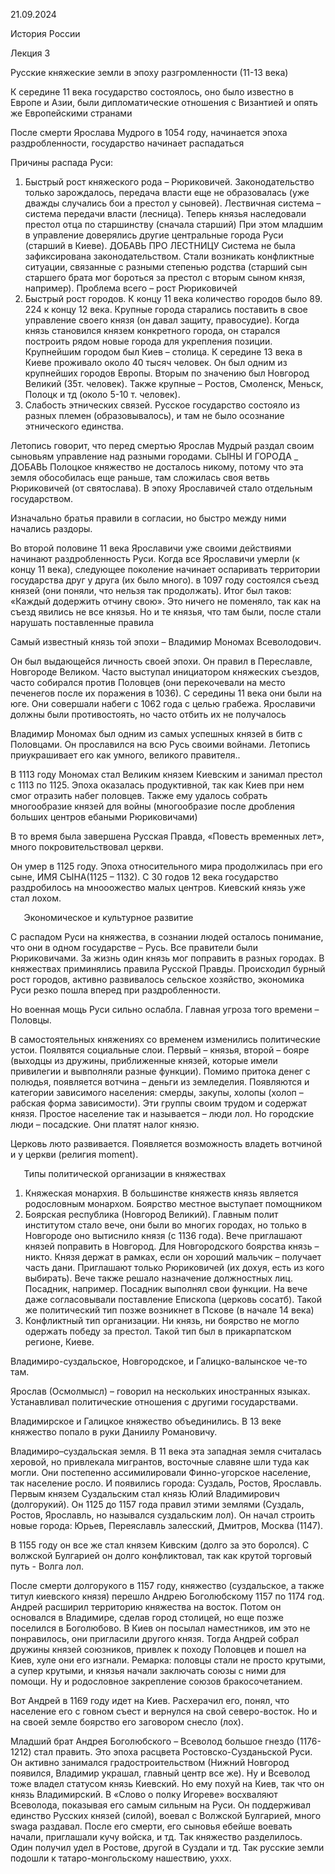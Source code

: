 ﻿21\.09.2024

История России

Лекция 3

Русские княжеские земли в эпоху разгромленности (11-13 века)

К середине 11 века государство состоялось, оно было известно в Европе и Азии, были дипломатические отношения с Византией и опять же Европейскими странами

После смерти Ярослава Мудрого в 1054 году, начинается эпоха раздробленности, государство начинает распадаться

Причины распада Руси:

1) Быстрый рост княжеского рода  – Рюриковичей. Законодательство только зарождалось, передача власти еще не образовалась (уже дважды случались бои а престол у сыновей). Лествичная система – система передачи власти (лесница). Теперь князья наследовали престол отца по старшинству (сначала старший) При этом младшим в управление доверялись другие центральные города Руси (старший в Киеве). ДОБАВЬ ПРО ЛЕСТНИЦУ Система не была зафиксирована законодательством. Стали возникать конфликтные ситуации, связанные с разными степенью родства (старший сын старшего брата мог бороться за престол с вторым сыном князя, например). Проблема всего – рост Рюриковичей
1) Быстрый рост городов. К концу 11 века количество городов было 89. 224 к концу 12 века. Крупные города старались поставить в свое управление своего князя (он давал защиту, правосудие). Когда князь становился князем конкретного города, он старался построить рядом новые города для укрепления позиции. Крупнейшим городом был Киев – столица. К середине 13 века в Киеве проживало около 40 тысяч человек. Он был одним из крупнейших городов Европы. Вторым по значению был Новгород Великий (35т. человек). Также крупные – Ростов, Смоленск, Меньск, Полоцк и тд (около 5-10 т. человек).
1) Слабость этнических связей. Русское государство состояло из разных племен (образовывалось), и там не было осознание этнического единства.

Летопись говорит, что перед смертью Ярослав Мудрый раздал своим сыновьям управление над разными городами. СЫНЫ И ГОРОДА \_ ДОБАВЬ 
Полоцкое княжество не досталось никому, потому что эта земля обособилась еще раньше, там сложилась своя ветвь Рюриковичей (от святослава). В эпоху Ярославичей стало отдельным государством. 

Изначально братья правили в согласии, но быстро между ними начались раздоры. 

Во второй половине 11 века Ярославичи уже своими действиями начинают раздробленность Руси. Когда все Ярославичи умерли (к концу 11 века), следующее поколение начинает оспаривать территории государства друг у друга (их было много). в 1097 году состоялся съезд князей (они поняли, что нельзя так продолжать). Итог был таков: «Каждый додержить отчину свою». Это ничего не поменяло, так как на съезд явились не все князья. Но и те князья, что там были, после стали нарушать поставленные правила

Самый известный князь той эпохи – Владимир Мономах Всеволодович. 

Он был выдающейся личность своей эпохи. Он правил в Переславле, Новгороде Великом. Часто выступал инициатором княжеских съездов, часто собирался против Половцев (они перекочевали на место печенегов после их поражения в 1036). С середины 11 века они были на юге. Они совершали набеги с 1062 года с целью грабежа. Ярославичи должны были противостоять, но часто отбить их не получалось

Владимир Мономах был одним из самых успешных князей в битв с Половцами. Он прославился на всю Русь своими войнами. Летопись приукрашивает его как умного, великого правителя.. 

В 1113 году Мономах стал Великим князем Киевским и занимал престол с 1113 по 1125. Эпоха оказалась продуктивной, так как Киев при нем смог отразить набег половцев. Также ему удалось собрать многообразие князей для войны (многообразие после дробления больших центров ебаными Рюриковичами)

В то время была завершена Русская Правда, «Повесть временных лет», много покровительствовал церкви.

Он умер в 1125 году. Эпоха относительного мира продолжилась при его сыне, ИМЯ СЫНА(1125 – 1132). С 30 годов 12 века государство раздробилось на мнооожество малых центров. Киевский князь уже стал лохом. 

`	`Экономическое и культурное развитие

С распадом Руси на княжества, в сознании людей осталось понимание, что они в одном государстве – Русь. Все правители были Рюриковичами. За жизнь один князь мог поправить в разных городах. В княжествах приминялись правила Русской Правды. Происходил бурный рост городов, активно развивалось сельское хозяйство, экономика Руси резко пошла вперед при раздробленности. 

Но военная мощь Руси сильно ослабла. Главная угроза того времени – Половцы. 

В самостоятельных княжениях со временем изменились политические устои. Поялвятся социальные слои. Первый – князья, второй – бояре (выходцы из дружины, приближенные князей, которые имели привилегии и вывполняли разные функции). Помимо притока денег с полюдья, появляется вотчина – деньги из земледелия. Появляются и категории зависимого населения: смерды, закупы, холопы (холоп – рабская форма зависимости). Эти группы своим трудом и содержат князя. Простое население так и называется – люди лол. Но городские люди – посадские. Они платят налог князю. 

Церковь люто развивается. Появляется возможность владеть вотчиной и у церкви (религия moment). 

`	`Типы политической организации в княжествах

1) Княжеская монархия. В большинстве княжеств князь является родословным монархом. Боярство местное выступает помощником
1) Боярская республика (Новгород Великий). Главным полит институтом стало вече, они были во многих городах, но только в Новгороде оно вытиснило князя (с 1136 года). Вече приглашают князей поправить в Новгород. Для Новгородского боярства князь – никто. Князя держат в рамках, если он хороший мальчик – получает часть дани. Приглашают только Рюриковичей (их дохуя, есть из кого выбирать). Вече также решало назначение должностных лиц. Посадник, например. Посадник выполнял свои функции. На вече даже согласовывали поставление Епископа (церковь сосатб). Такой же политический тип позже возникнет в Пскове (в начале 14 века)
1) Конфликтный тип организации. Ни князь, ни боярство не могло одержать победу за престол. Такой тип был в прикарпатском регионе, Киеве. 

Владимиро-суздальское, Новгородское, и Галицко-валынское че-то там. 

Ярослав (Осмолмысл) – говорил на нескольких иностранных языках. Устанавливал политические отношения с другими государствами. 

Владимирское и Галицкое княжество объединились. В 13 веке княжество попало в руки Даниилу Романовичу.

Владимиро–суздальская земля. В 11 века эта западная земля считалась херовой, но привлекала мигрантов, восточные славяне шли туда как могли. Они постепенно ассимилировали Финно-угорское население, так население росло. И появились города: Суздаль, Ростов, Ярославль. Первым князем Суздальским стал князь Юлий Владимирович (долгорукий). Он  1125 до 1157 года правил этими землями (Суздаль, Ростов, Ярославль, но назывался суздальским лол). Он начал строить новые города: Юрьев, Переяславль залесский, Дмитров, Москва (1147).

В 1155 году он все же стал князем Кивским (долго за это боролся). С волжской Булгарией он долго конфликтовал, так как крутой торговый путь - Волга лол. 

После смерти долгорукого в 1157 году, княжество (суздальское, а также титул киевского князя) перешло Андрею Боголюбскому 1157 по 1174 год. Андрей расширил территорию княжества на восток. Потом он основался в Владимире, сделав город столицей, но еще позже поселился в Боголюбово. В Киев он посылал наместников, им это не понравилось, они пригласили другого князя. Тогда Андрей собрал дружины князей союзников, привлек к походу Половцев и пошел на Киев, хуле они его изгнали. Ремарка: половцы стали не просто крутыми, а супер крутыми, и князья начали заключать союзы с ними для помощи. Ну и родословное закрепление союзов бракосочетанием.

Вот Андрей в 1169 году идет на Киев. Расхерачил его, понял, что население его с говном съест и вернулся на свой северо-восток. Но и на своей земле боярство его заговором снесло (лох).

Младший брат Андрея Боголюбского – Всеволод большое гнездо (1176-1212) стал править. Это эпоха расцвета Ростовско-Сузданьской Руси. Он активно занимался градостроительством (Нижний Новгород появился, Владимир украшал, главный центр все же). Ну и Всеволод тоже владел статусом князь Киевский. Но ему похуй на Киев, так что он князь Владимирский. В «Слово о полку Игореве» восхваляют Всеволода, показывая его самым сильным на Руси. Он поддерживал единство Русских князей (силой), воевал с Волжской Булгарией, много swaga раздавал. После его смерти, его сыновья ебейше воевать начали, приглашали кучу войска, и тд. Так княжество разделилось. Один получил удел в Ростове, другой в Суздали и тд. Так русские земли подошли к татаро-монгольскому нашествию, уххх.




